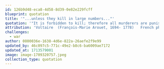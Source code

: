 ```yaml
---
id: 126b9d48-eca8-4d58-8d39-0e82e229fcff
blueprint: quotation
title: '"...unless they kill in large numbers..."'
quotation: '"It is forbidden to kill; therefore all murderers are punished unless they kill in large numbers and to the sound of trumpets."'
attribution: 'Voltaire  (François-Marie Arouet, 1694- 1778)   French philosopher, poet, pamphleteer and fiction writer'
challenges:
  - war
author: 0800036e-1638-4d6e-822a-26aefe2f9e99
updated_by: 46c097c5-771c-49e2-b8c6-ba6009ae7172
updated_at: 1713579001
image: image-1709320757.jpeg
collection_type: quotation
---
```

